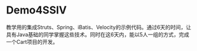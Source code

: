 # Demo4SSIV
教学用的集成Struts、Spring、iBatis、Velocity的示例代码。通过6天的时间，让具有Java基础的同学掌握这些技术。同时在这6天内，能以5人一组的方式，完成一个Cart项目的开发。
